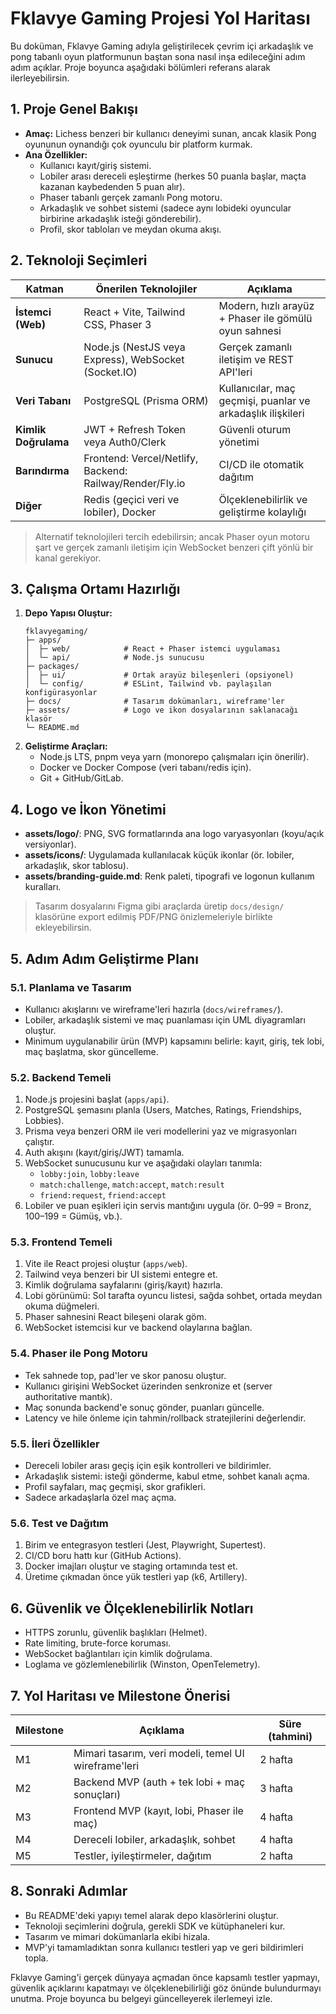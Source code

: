 # Fklavye Gaming Projesi Yol Haritası

Bu doküman, Fklavye Gaming adıyla geliştirilecek çevrim içi arkadaşlık ve pong tabanlı oyun platformunun baştan sona nasıl inşa edileceğini adım adım açıklar. Proje boyunca aşağıdaki bölümleri referans alarak ilerleyebilirsin.

## 1. Proje Genel Bakışı

- **Amaç:** Lichess benzeri bir kullanıcı deneyimi sunan, ancak klasik Pong oyununun oynandığı çok oyunculu bir platform kurmak.
- **Ana Özellikler:**
  - Kullanıcı kayıt/giriş sistemi.
  - Lobiler arası dereceli eşleştirme (herkes 50 puanla başlar, maçta kazanan kaybedenden 5 puan alır).
  - Phaser tabanlı gerçek zamanlı Pong motoru.
  - Arkadaşlık ve sohbet sistemi (sadece aynı lobideki oyuncular birbirine arkadaşlık isteği gönderebilir).
  - Profil, skor tabloları ve meydan okuma akışı.

## 2. Teknoloji Seçimleri

| Katman | Önerilen Teknolojiler | Açıklama |
| --- | --- | --- |
| **İstemci (Web)** | React + Vite, Tailwind CSS, Phaser 3 | Modern, hızlı arayüz + Phaser ile gömülü oyun sahnesi |
| **Sunucu** | Node.js (NestJS veya Express), WebSocket (Socket.IO) | Gerçek zamanlı iletişim ve REST API'leri |
| **Veri Tabanı** | PostgreSQL (Prisma ORM) | Kullanıcılar, maç geçmişi, puanlar ve arkadaşlık ilişkileri |
| **Kimlik Doğrulama** | JWT + Refresh Token veya Auth0/Clerk | Güvenli oturum yönetimi |
| **Barındırma** | Frontend: Vercel/Netlify, Backend: Railway/Render/Fly.io | CI/CD ile otomatik dağıtım |
| **Diğer** | Redis (geçici veri ve lobiler), Docker | Ölçeklenebilirlik ve geliştirme kolaylığı |

> Alternatif teknolojileri tercih edebilirsin; ancak Phaser oyun motoru şart ve gerçek zamanlı iletişim için WebSocket benzeri çift yönlü bir kanal gerekiyor.

## 3. Çalışma Ortamı Hazırlığı

1. **Depo Yapısı Oluştur:**
   ```
   fklavyegaming/
   ├─ apps/
   │  ├─ web/            # React + Phaser istemci uygulaması
   │  └─ api/            # Node.js sunucusu
   ├─ packages/
   │  ├─ ui/             # Ortak arayüz bileşenleri (opsiyonel)
   │  └─ config/         # ESLint, Tailwind vb. paylaşılan konfigürasyonlar
   ├─ docs/              # Tasarım dokümanları, wireframe'ler
   ├─ assets/            # Logo ve ikon dosyalarının saklanacağı klasör
   └─ README.md
   ```
2. **Geliştirme Araçları:**
   - Node.js LTS, pnpm veya yarn (monorepo çalışmaları için önerilir).
   - Docker ve Docker Compose (veri tabanı/redis için).
   - Git + GitHub/GitLab.

## 4. Logo ve İkon Yönetimi

- **assets/logo/**: PNG, SVG formatlarında ana logo varyasyonları (koyu/açık versiyonlar).
- **assets/icons/**: Uygulamada kullanılacak küçük ikonlar (ör. lobiler, arkadaşlık, skor tablosu).
- **assets/branding-guide.md**: Renk paleti, tipografi ve logonun kullanım kuralları.

> Tasarım dosyalarını Figma gibi araçlarda üretip `docs/design/` klasörüne export edilmiş PDF/PNG önizlemeleriyle birlikte ekleyebilirsin.

## 5. Adım Adım Geliştirme Planı

### 5.1. Planlama ve Tasarım
- Kullanıcı akışlarını ve wireframe'leri hazırla (`docs/wireframes/`).
- Lobiler, arkadaşlık sistemi ve maç puanlaması için UML diyagramları oluştur.
- Minimum uygulanabilir ürün (MVP) kapsamını belirle: kayıt, giriş, tek lobi, maç başlatma, skor güncelleme.

### 5.2. Backend Temeli
1. Node.js projesini başlat (`apps/api`).
2. PostgreSQL şemasını planla (Users, Matches, Ratings, Friendships, Lobbies).
3. Prisma veya benzeri ORM ile veri modellerini yaz ve migrasyonları çalıştır.
4. Auth akışını (kayıt/giriş/JWT) tamamla.
5. WebSocket sunucusunu kur ve aşağıdaki olayları tanımla:
   - `lobby:join`, `lobby:leave`
   - `match:challenge`, `match:accept`, `match:result`
   - `friend:request`, `friend:accept`
6. Lobiler ve puan eşikleri için servis mantığını uygula (ör. 0–99 = Bronz, 100–199 = Gümüş, vb.).

### 5.3. Frontend Temeli
1. Vite ile React projesi oluştur (`apps/web`).
2. Tailwind veya benzeri bir UI sistemi entegre et.
3. Kimlik doğrulama sayfalarını (giriş/kayıt) hazırla.
4. Lobi görünümü: Sol tarafta oyuncu listesi, sağda sohbet, ortada meydan okuma düğmeleri.
5. Phaser sahnesini React bileşeni olarak göm.
6. WebSocket istemcisi kur ve backend olaylarına bağlan.

### 5.4. Phaser ile Pong Motoru
- Tek sahnede top, pad'ler ve skor panosu oluştur.
- Kullanıcı girişini WebSocket üzerinden senkronize et (server authoritative mantık).
- Maç sonunda backend'e sonuç gönder, puanları güncelle.
- Latency ve hile önleme için tahmin/rollback stratejilerini değerlendir.

### 5.5. İleri Özellikler
- Dereceli lobiler arası geçiş için eşik kontrolleri ve bildirimler.
- Arkadaşlık sistemi: isteği gönderme, kabul etme, sohbet kanalı açma.
- Profil sayfaları, maç geçmişi, skor grafikleri.
- Sadece arkadaşlarla özel maç açma.

### 5.6. Test ve Dağıtım
1. Birim ve entegrasyon testleri (Jest, Playwright, Supertest).
2. CI/CD boru hattı kur (GitHub Actions).
3. Docker imajları oluştur ve staging ortamında test et.
4. Üretime çıkmadan önce yük testleri yap (k6, Artillery).

## 6. Güvenlik ve Ölçeklenebilirlik Notları
- HTTPS zorunlu, güvenlik başlıkları (Helmet).
- Rate limiting, brute-force koruması.
- WebSocket bağlantıları için kimlik doğrulama.
- Loglama ve gözlemlenebilirlik (Winston, OpenTelemetry).

## 7. Yol Haritası ve Milestone Önerisi
| Milestone | Açıklama | Süre (tahmini) |
| --- | --- | --- |
| M1 | Mimari tasarım, veri modeli, temel UI wireframe'leri | 2 hafta |
| M2 | Backend MVP (auth + tek lobi + maç sonuçları) | 3 hafta |
| M3 | Frontend MVP (kayıt, lobi, Phaser ile maç) | 4 hafta |
| M4 | Dereceli lobiler, arkadaşlık, sohbet | 4 hafta |
| M5 | Testler, iyileştirmeler, dağıtım | 2 hafta |

## 8. Sonraki Adımlar
- Bu README'deki yapıyı temel alarak depo klasörlerini oluştur.
- Teknoloji seçimlerini doğrula, gerekli SDK ve kütüphaneleri kur.
- Tasarım ve mimari dokümanlarla ekibi hizala.
- MVP'yi tamamladıktan sonra kullanıcı testleri yap ve geri bildirimleri topla.

Fklavye Gaming'i gerçek dünyaya açmadan önce kapsamlı testler yapmayı, güvenlik açıklarını kapatmayı ve ölçeklenebilirliği göz önünde bulundurmayı unutma. Proje boyunca bu belgeyi güncelleyerek ilerlemeyi izle.
